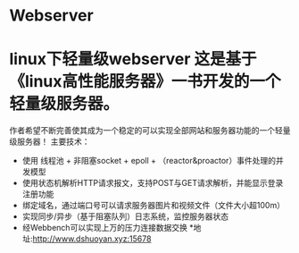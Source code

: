 # Webserver
linux下轻量级webserver
这是基于《linux高性能服务器》一书开发的一个轻量级服务器。
===============
作者希望不断完善使其成为一个稳定的可以实现全部网站和服务器功能的一个轻量级服务器！
主要技术：

* 使用 线程池 + 非阻塞socket + epoll + （reactor&proactor）事件处理的并发模型
* 使用状态机解析HTTP请求报文，支持POST与GET请求解析，并能显示登录注册功能
* 绑定域名，通过端口号可以请求服务器图片和视频文件（文件大小超100m）
* 实现同步/异步（基于阻塞队列）日志系统，监控服务器状态
* 经Webbench可以实现上万的压力连接数据交换
*地址:http://www.dshuoyan.xyz:15678
